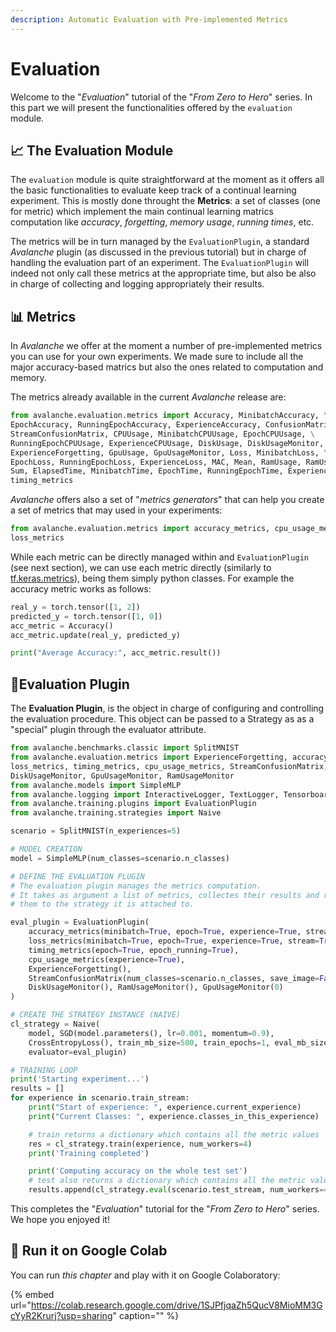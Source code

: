 ```yaml
---
description: Automatic Evaluation with Pre-implemented Metrics
---
```


# Evaluation

Welcome to the "_Evaluation_" tutorial of the "_From Zero to Hero_" series. In this part we will present the functionalities offered by the `evaluation` module.

## 📈 The Evaluation Module

The `evaluation` module is quite straightforward at the moment as it offers all the basic functionalities to evaluate keep track of a continual learning experiment. This is mostly done throught the **Metrics**: a set of classes \(one for metric\) which implement the main continual learning matrics computation like _accuracy_, _forgetting_, _memory usage_, _running times_, etc.

The metrics will be in turn managed by the `EvaluationPlugin`, a standard _Avalanche_ plugin \(as discussed in the previous tutorial\) but in charge of handling the evaluation part of an experiment. The `EvaluationPlugin` will indeed not only call these metrics at the appropriate time, but also be also in charge of collecting and logging appropriately their results.

## 📊 Metrics

In _Avalanche_ we offer at the moment a number of pre-implemented metrics you can use for your own experiments. We made sure to include all the major accuracy-based matrics but also the ones related to computation and memory.

The metrics already available in the current _Avalanche_ release are:

```python
from avalanche.evaluation.metrics import Accuracy, MinibatchAccuracy, \
EpochAccuracy, RunningEpochAccuracy, ExperienceAccuracy, ConfusionMatrix, \
StreamConfusionMatrix, CPUUsage, MinibatchCPUUsage, EpochCPUUsage, \
RunningEpochCPUUsage, ExperienceCPUUsage, DiskUsage, DiskUsageMonitor, \
ExperienceForgetting, GpuUsage, GpuUsageMonitor, Loss, MinibatchLoss, \
EpochLoss, RunningEpochLoss, ExperienceLoss, MAC, Mean, RamUsage, RamUsageMonitor, \
Sum, ElapsedTime, MinibatchTime, EpochTime, RunningEpochTime, ExperienceTime, \
timing_metrics
```

_Avalanche_ offers also a set of "_metrics generators_" that can help you create a set of metrics that may used in your experiments:

```python
from avalanche.evaluation.metrics import accuracy_metrics, cpu_usage_metrics, \
loss_metrics
```

While each metric can be directly managed within and `EvaluationPlugin` \(see next section\), we can use each metric directly \(similarly to [tf.keras.metrics](https://www.tensorflow.org/api_docs/python/tf/keras/metrics)\), being them simply python classes. For example the accuracy metric works as follows:

```python
real_y = torch.tensor([1, 2])
predicted_y = torch.tensor([1, 0])
acc_metric = Accuracy()
acc_metric.update(real_y, predicted_y)

print("Average Accuracy:", acc_metric.result())
```

## 📐Evaluation Plugin

The **Evaluation Plugin**, is the object in charge of configuring and controlling the evaluation procedure. This object can be passed to a Strategy as as a "special" plugin through the evaluator attribute.

```python
from avalanche.benchmarks.classic import SplitMNIST
from avalanche.evaluation.metrics import ExperienceForgetting, accuracy_metrics,
loss_metrics, timing_metrics, cpu_usage_metrics, StreamConfusionMatrix,
DiskUsageMonitor, GpuUsageMonitor, RamUsageMonitor
from avalanche.models import SimpleMLP
from avalanche.logging import InteractiveLogger, TextLogger, TensorboardLogger
from avalanche.training.plugins import EvaluationPlugin
from avalanche.training.strategies import Naive

scenario = SplitMNIST(n_experiences=5)

# MODEL CREATION
model = SimpleMLP(num_classes=scenario.n_classes)

# DEFINE THE EVALUATION PLUGIN 
# The evaluation plugin manages the metrics computation.
# It takes as argument a list of metrics, collectes their results and returns 
# them to the strategy it is attached to.

eval_plugin = EvaluationPlugin(
    accuracy_metrics(minibatch=True, epoch=True, experience=True, stream=True),
    loss_metrics(minibatch=True, epoch=True, experience=True, stream=True),
    timing_metrics(epoch=True, epoch_running=True),
    cpu_usage_metrics(experience=True),
    ExperienceForgetting(),
    StreamConfusionMatrix(num_classes=scenario.n_classes, save_image=False),
    DiskUsageMonitor(), RamUsageMonitor(), GpuUsageMonitor(0)
)

# CREATE THE STRATEGY INSTANCE (NAIVE)
cl_strategy = Naive(
    model, SGD(model.parameters(), lr=0.001, momentum=0.9),
    CrossEntropyLoss(), train_mb_size=500, train_epochs=1, eval_mb_size=100,
    evaluator=eval_plugin)

# TRAINING LOOP
print('Starting experiment...')
results = []
for experience in scenario.train_stream:
    print("Start of experience: ", experience.current_experience)
    print("Current Classes: ", experience.classes_in_this_experience)

    # train returns a dictionary which contains all the metric values
    res = cl_strategy.train(experience, num_workers=4)
    print('Training completed')

    print('Computing accuracy on the whole test set')
    # test also returns a dictionary which contains all the metric values
    results.append(cl_strategy.eval(scenario.test_stream, num_workers=4))
```

This completes the "_Evaluation_" tutorial for the "_From Zero to Hero_" series. We hope you enjoyed it!

## 🤝 Run it on Google Colab

You can run _this chapter_ and play with it on Google Colaboratory:

{% embed url="https://colab.research.google.com/drive/1SJPfjqaZh5QucV8MioMM3GcYyR2Krurj?usp=sharing" caption="" %}

